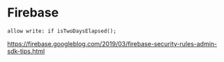 # Firebase
```
allow write: if isTwoDaysElapsed();
```
https://firebase.googleblog.com/2019/03/firebase-security-rules-admin-sdk-tips.html
